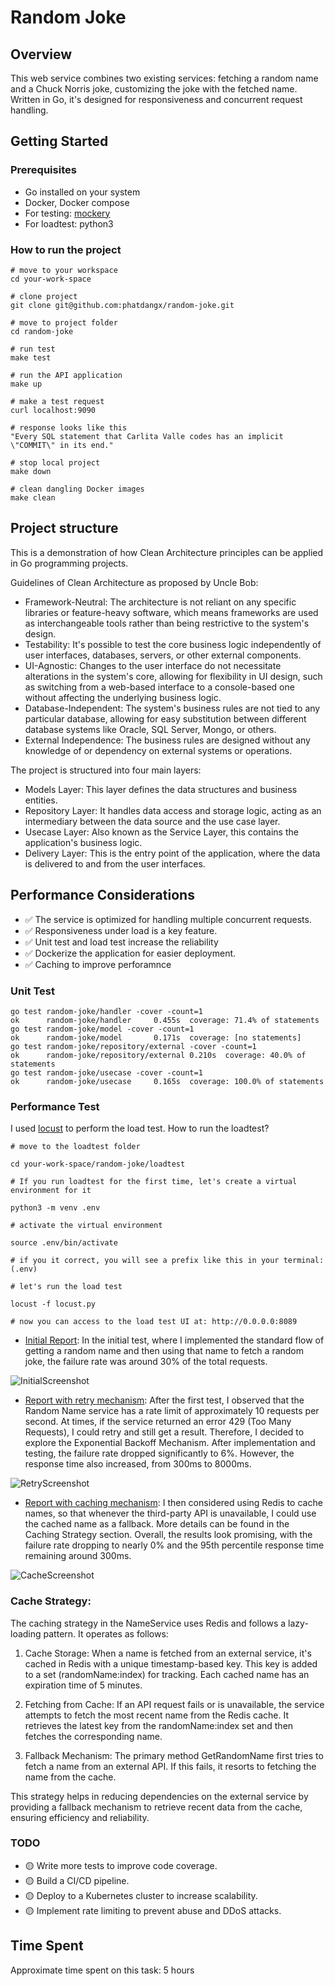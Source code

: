 # Random Joke

## Overview

This web service combines two existing services: fetching a random name and a Chuck Norris joke, customizing the joke with the fetched name. Written in Go, it's designed for responsiveness and concurrent request handling.

## Getting Started

### Prerequisites
- Go installed on your system
- Docker, Docker compose
- For testing: [mockery](https://vektra.github.io/mockery/latest/)
- For loadtest: python3

### How to run the project

```
# move to your workspace
cd your-work-space

# clone project
git clone git@github.com:phatdangx/random-joke.git

# move to project folder
cd random-joke

# run test
make test

# run the API application
make up

# make a test request
curl localhost:9090

# response looks like this
"Every SQL statement that Carlita Valle codes has an implicit \"COMMIT\" in its end."

# stop local project
make down

# clean dangling Docker images
make clean
```

## Project structure
This is a demonstration of how Clean Architecture principles can be applied in Go programming projects.

Guidelines of Clean Architecture as proposed by Uncle Bob:

- Framework-Neutral: The architecture is not reliant on any specific libraries or feature-heavy software, which means frameworks are used as interchangeable tools rather than being restrictive to the system's design.
- Testability: It's possible to test the core business logic independently of user interfaces, databases, servers, or other external components.
- UI-Agnostic: Changes to the user interface do not necessitate alterations in the system's core, allowing for flexibility in UI design, such as switching from a web-based interface to a console-based one without affecting the underlying business logic.
- Database-Independent: The system's business rules are not tied to any particular database, allowing for easy substitution between different database systems like Oracle, SQL Server, Mongo, or others.
- External Independence: The business rules are designed without any knowledge of or dependency on external systems or operations.


The project is structured into four main layers:

- Models Layer: This layer defines the data structures and business entities.
- Repository Layer: It handles data access and storage logic, acting as an intermediary between the data source and the use case layer.
- Usecase Layer: Also known as the Service Layer, this contains the application's business logic.
- Delivery Layer: This is the entry point of the application, where the data is delivered to and from the user interfaces.

## Performance Considerations

- ✅ The service is optimized for handling multiple concurrent requests.
- ✅ Responsiveness under load is a key feature.
- ✅ Unit test and load test increase the reliability
- ✅ Dockerize the application for easier deployment.
- ✅ Caching to improve perforamnce

### Unit Test

```
go test random-joke/handler -cover -count=1
ok      random-joke/handler     0.455s  coverage: 71.4% of statements
go test random-joke/model -cover -count=1
ok      random-joke/model       0.171s  coverage: [no statements]
go test random-joke/repository/external -cover -count=1
ok      random-joke/repository/external 0.210s  coverage: 40.0% of statements
go test random-joke/usecase -cover -count=1
ok      random-joke/usecase     0.165s  coverage: 100.0% of statements
```

### Performance Test

I used [locust](https://locust.io/) to perform the load test. How to run the loadtest?

```
# move to the loadtest folder

cd your-work-space/random-joke/loadtest

# If you run loadtest for the first time, let's create a virtual environment for it

python3 -m venv .env

# activate the virtual environment

source .env/bin/activate

# if you it correct, you will see a prefix like this in your terminal: (.env)

# let's run the load test

locust -f locust.py

# now you can access to the load test UI at: http://0.0.0.0:8089

```

- [Initial Report](./loadtest/report_initial_test.html): In the initial test, where I implemented the standard flow of getting a random name and then using that name to fetch a random joke, the failure rate was around 30% of the total requests.

![InitialScreenshot](./asset/initial.png)

- [Report with retry mechanism](./loadtest/report_after_retry.html): After the first test, I observed that the Random Name service has a rate limit of approximately 10 requests per second. At times, if the service returned an error 429 (Too Many Requests), I could retry and still get a result. Therefore, I decided to explore the Exponential Backoff Mechanism. After implementation and testing, the failure rate dropped significantly to 6%. However, the response time also increased, from 300ms to 8000ms.

![RetryScreenshot](./asset/retry.png)

- [Report with caching mechanism](./loadtest/report_with_redis_cache.html): I then considered using Redis to cache names, so that whenever the third-party API is unavailable, I could use the cached name as a fallback. More details can be found in the Caching Strategy section. Overall, the results look promising, with the failure rate dropping to nearly 0% and the 95th percentile response time remaining around 300ms.

![CacheScreenshot](./asset/cache.png)

### Cache Strategy:
The caching strategy in the NameService uses Redis and follows a lazy-loading pattern. It operates as follows:

1. Cache Storage: When a name is fetched from an external service, it's cached in Redis with a unique timestamp-based key. This key is added to a set (randomName:index) for tracking. Each cached name has an expiration time of 5 minutes.

2. Fetching from Cache: If an API request fails or is unavailable, the service attempts to fetch the most recent name from the Redis cache. It retrieves the latest key from the randomName:index set and then fetches the corresponding name.

3. Fallback Mechanism: The primary method GetRandomName first tries to fetch a name from an external API. If this fails, it resorts to fetching the name from the cache.

This strategy helps in reducing dependencies on the external service by providing a fallback mechanism to retrieve recent data from the cache, ensuring efficiency and reliability.

### TODO
- 🟡 Write more tests to improve code coverage.
- 🟡 Build a CI/CD pipeline.
- 🟡 Deploy to a Kubernetes cluster to increase scalability.
- 🟡 Implement rate limiting to prevent abuse and DDoS attacks.

## Time Spent
Approximate time spent on this task: 5 hours